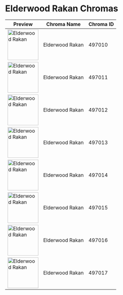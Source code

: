 # Elderwood Rakan Chromas

| Preview | Chroma Name | Chroma ID |
|---|---|---|
| <img src='https://raw.communitydragon.org/latest/plugins/rcp-be-lol-game-data/global/default/v1/champion-chroma-images/497/497010.png' alt='Elderwood Rakan' width='100'> | Elderwood Rakan | 497010 |
| <img src='https://raw.communitydragon.org/latest/plugins/rcp-be-lol-game-data/global/default/v1/champion-chroma-images/497/497011.png' alt='Elderwood Rakan' width='100'> | Elderwood Rakan | 497011 |
| <img src='https://raw.communitydragon.org/latest/plugins/rcp-be-lol-game-data/global/default/v1/champion-chroma-images/497/497012.png' alt='Elderwood Rakan' width='100'> | Elderwood Rakan | 497012 |
| <img src='https://raw.communitydragon.org/latest/plugins/rcp-be-lol-game-data/global/default/v1/champion-chroma-images/497/497013.png' alt='Elderwood Rakan' width='100'> | Elderwood Rakan | 497013 |
| <img src='https://raw.communitydragon.org/latest/plugins/rcp-be-lol-game-data/global/default/v1/champion-chroma-images/497/497014.png' alt='Elderwood Rakan' width='100'> | Elderwood Rakan | 497014 |
| <img src='https://raw.communitydragon.org/latest/plugins/rcp-be-lol-game-data/global/default/v1/champion-chroma-images/497/497015.png' alt='Elderwood Rakan' width='100'> | Elderwood Rakan | 497015 |
| <img src='https://raw.communitydragon.org/latest/plugins/rcp-be-lol-game-data/global/default/v1/champion-chroma-images/497/497016.png' alt='Elderwood Rakan' width='100'> | Elderwood Rakan | 497016 |
| <img src='https://raw.communitydragon.org/latest/plugins/rcp-be-lol-game-data/global/default/v1/champion-chroma-images/497/497017.png' alt='Elderwood Rakan' width='100'> | Elderwood Rakan | 497017 |

